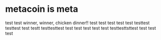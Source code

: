 # metacoin is meta

test
test
winner, winner, chicken dinner!!
test
test
test
test
test
testtest
testtest
test
testt
testtesttest
test
test
test
test
test
testtesttsttest
test
test
test
